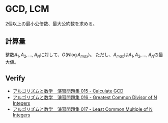 # GCD, LCM
2個以上の最小公倍数、最大公約数を求める。

## 計算量
整数$A_1, A_2, \dots, A_N$に対して、$O(N \log{A_{max}})$。
ただし、$A_{max}$は$A_1, A_2, \dots, A_N$の最大値。

## Verify
- [アルゴリズムと数学　演習問題集 015 - Calculate GCD](https://atcoder.jp/contests/math-and-algorithm/submissions/44209923)
- [アルゴリズムと数学　演習問題集 016 - Greatest Common Divisor of N Integers](https://atcoder.jp/contests/math-and-algorithm/submissions/44210002)
- [アルゴリズムと数学　演習問題集 017 - Least Common Multiple of N Integers](https://atcoder.jp/contests/math-and-algorithm/submissions/44210027)
